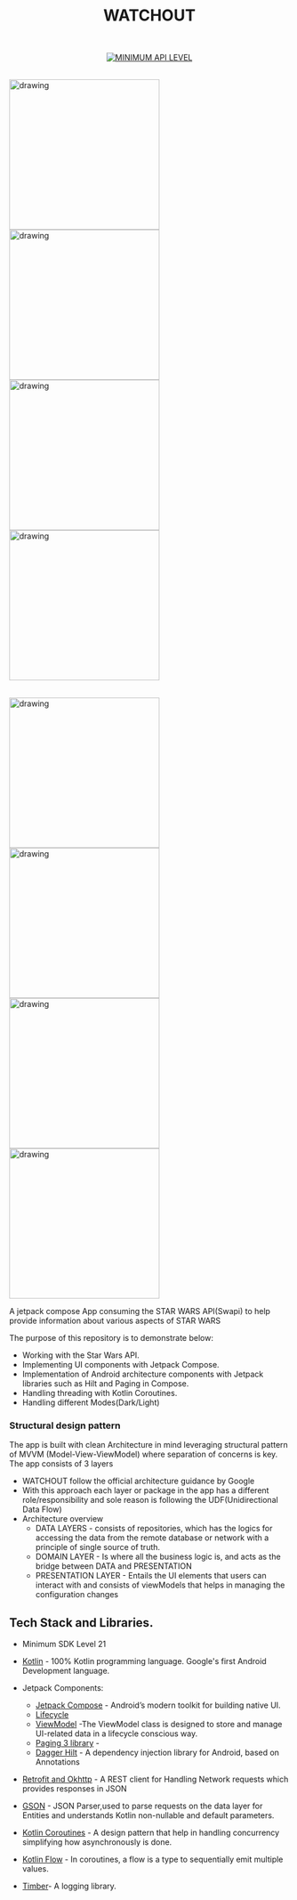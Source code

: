 <h1 align="center"> WATCHOUT </h1></br>

<p align="center">
  <a href="https://android-arsenal.com/api?level=21"><img alt="MINIMUM API LEVEL" src="https://img.shields.io/badge/API-21%2B-brightgreen.svg?style=flat"/></a>
</p>

<br>
<img src="/previews/preview0.jpg" alt="drawing" width="270px">
<img src="/previews/preview1.jpg" alt="drawing" width="270px">
<img src="/previews/preview2.jpg" alt="drawing" width="270px">
<img src="/previews/preview3.jpg" alt="drawing" width="270px"></br>
</p>

<br>
<img src="/previews/preview4.jpg" alt="drawing" width="270px">
<img src="/previews/preview5.jpg" alt="drawing" width="270px">
<img src="/previews/preview6.jpg" alt="drawing" width="270px">
<img src="/previews/preview7.jpg" alt="drawing" width="270px"></br>
</p>

A jetpack compose App consuming the STAR WARS API(Swapi) to help provide information about various aspects of STAR WARS

The purpose of this repository is to demonstrate below:
  - Working with the Star Wars API.
  - Implementing UI components with Jetpack Compose.
  - Implementation of Android architecture components with Jetpack libraries such as Hilt and Paging in Compose.
  - Handling threading with Kotlin Coroutines.
  - Handling different Modes(Dark/Light)

### Structural design pattern
The app is built with clean Architecture in mind leveraging structural pattern of MVVM (Model-View-ViewModel) where separation of concerns is key. The app consists of 3 layers
- WATCHOUT follow the official architecture guidance by Google
- With this approach each layer or package in the app has a different role/responsibility and sole reason is following the UDF(Unidirectional Data Flow)
- Architecture overview
  - DATA LAYERS - consists of repositories, which has the logics for accessing the data from the remote database or network with a principle of single source of truth.
  - DOMAIN LAYER - Is where all the business logic is, and acts as the bridge between DATA and PRESENTATION
  - PRESENTATION LAYER - Entails the UI elements that users can interact with and consists of viewModels that helps in managing the configuration changes

## Tech Stack and Libraries.
- Minimum SDK Level 21
- [Kotlin](https://developer.android.com/kotlin) - 100% Kotlin programming language. Google's first Android Development language.
- Jetpack Components:
    - [Jetpack Compose](https://developer.android.com/jetpack/compose) - Android’s modern toolkit for building native UI.
    - [Lifecycle](https://developer.android.com/topic/libraries/architecture/lifecycle)
    - [ViewModel](https://developer.android.com/topic/libraries/architecture/viewmodel) -The ViewModel class is designed to store and manage UI-related data in a lifecycle conscious way.
    - [Paging 3 library](https://developer.android.com/topic/libraries/architecture/paging/v3-overview) - 
    - [Dagger Hilt](https://developer.android.com/training/dependency-injection/hilt-android) - A dependency injection library for Android, based on Annotations
    
- [Retrofit and Okhttp](https://square.github.io/retrofit) -  A REST client for Handling Network requests which provides responses in JSON
- [GSON](https://github.com/square/gson) - JSON Parser,used to parse requests on the data layer for Entities and understands Kotlin non-nullable and default parameters.
- [Kotlin Coroutines](https://developer.android.com/kotlin/coroutines) - A design pattern that help in handling concurrency simplifying how asynchronously is done.
- [Kotlin Flow](https://developer.android.com/kotlin/flow) - In coroutines, a flow is a type to sequentially emit multiple values.
- [Timber](https://github.com/JakeWharton/timber)- A logging library.
